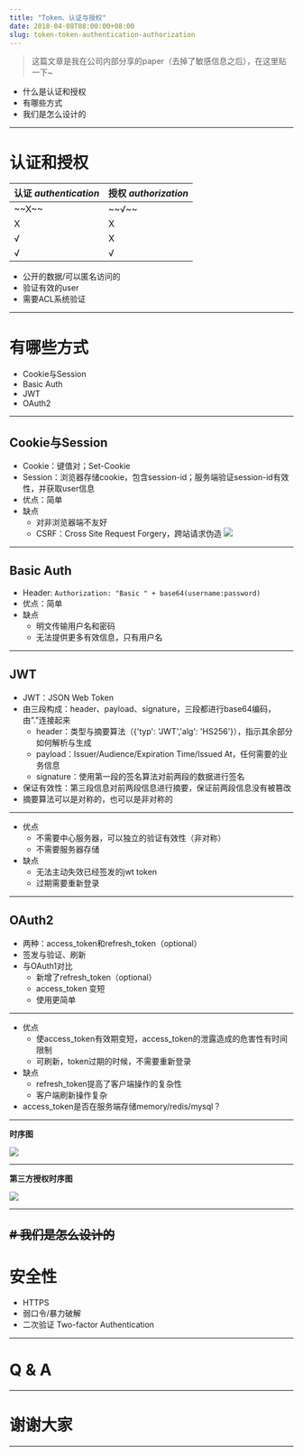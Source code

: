 ```yaml
---
title: "Token、认证与授权"
date: 2018-04-08T08:00:00+08:00
slug: token-token-authentication-authorization
---
```


> 这篇文章是我在公司内部分享的paper（去掉了敏感信息之后），在这里贴一下\~

- 什么是认证和授权
- 有哪些方式
- 我们是怎么设计的
----
# 认证和授权
| 认证 *authentication* | 授权 *authorization* |
| ------------------- | ------------------ |
| \~\~X\~\~               | \~\~√\~\~              |
| X                   | X                  |
| √                   | X                  |
| √                   | √                  |

- 公开的数据/可以匿名访问的
- 验证有效的user
- 需要ACL系统验证
----
# 有哪些方式
- Cookie与Session
- Basic Auth
- JWT
- OAuth2
----
## Cookie与Session
- Cookie：键值对；Set-Cookie
- Session：浏览器存储cookie，包含session-id；服务端验证session-id有效性，并获取user信息
- 优点：简单
- 缺点
  - 对非浏览器端不友好
  - CSRF：Cross Site Request Forgery，跨站请求伪造
![][image-1]

----
## Basic Auth
- Header: `Authorization: "Basic " + base64(username:password)`
- 优点：简单
- 缺点
  - 明文传输用户名和密码
  - 无法提供更多有效信息，只有用户名
----
## JWT
- JWT：JSON Web Token
- 由三段构成：header、payload、signature，三段都进行base64编码，由”.”连接起来
  - header：类型与摘要算法（{'typ': 'JWT','alg': 'HS256'}），指示其余部分如何解析与生成
  - payload：Issuer/Audience/Expiration Time/Issued At，任何需要的业务信息
  - signature：使用第一段的签名算法对前两段的数据进行签名
- 保证有效性：第三段信息对前两段信息进行摘要，保证前两段信息没有被篡改
- 摘要算法可以是对称的，也可以是非对称的
----
- 优点
  - 不需要中心服务器，可以独立的验证有效性（非对称）
  - 不需要服务器存储
- 缺点
  - 无法主动失效已经签发的jwt token
  - 过期需要重新登录
----
## OAuth2
- 两种：access\_token和refresh\_token（optional）
- 签发与验证、刷新
- 与OAuth1对比
  - 新增了refresh\_token（optional）
  - access\_token 变短
  - 使用更简单
----
- 优点
  - 使access\_token有效期变短，access\_token的泄露造成的危害性有时间限制
  - 可刷新，token过期的时候，不需要重新登录
- 缺点
  - refresh\_token提高了客户端操作的复杂性
  - 客户端刷新操作复杂
- access\_token是否在服务端存储memory/redis/mysql？
----

**时序图**

![][image-2]

----

**第三方授权时序图**

![][image-3]

----
<del>\# 我们是怎么设计的</del>
----
# 安全性
- HTTPS
- 弱口令/暴力破解
- 二次验证  Two-factor Authentication
----
# Q & A
----
# 谢谢大家
----

[image-1]:	https://media.chyroc.cn/img/csrf.jpg
[image-2]:	https://media.chyroc.cn/img/auth2-refresh-token.png
[image-3]:	https://media.chyroc.cn/img/auth2-third-party.png